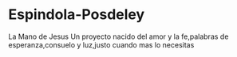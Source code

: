 # Espindola-Posdeley
La Mano de Jesus
Un proyecto nacido del amor y la fe,palabras de  esperanza,consuelo y luz,justo cuando mas lo necesitas
